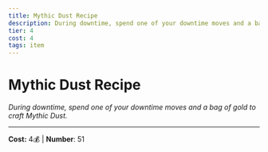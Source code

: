 ```yaml
---
title: Mythic Dust Recipe
description: During downtime, spend one of your downtime moves and a bag of gold to craft Mythic Dust.
tier: 4
cost: 4
tags: item
---
```

# Mythic Dust Recipe

_During downtime, spend one of your downtime moves and a bag of gold to craft Mythic Dust._

___
**Cost:** 4💰 | **Number**: 51
